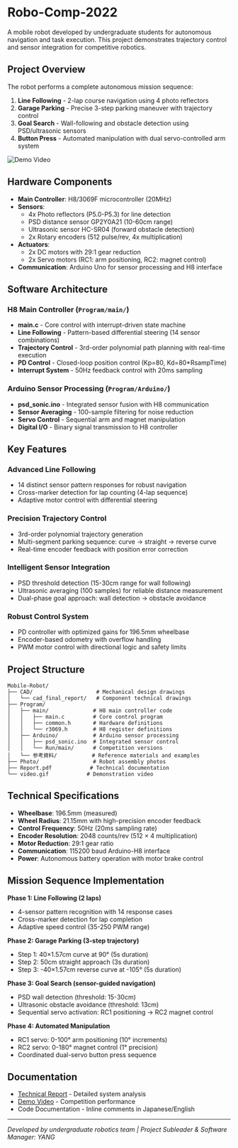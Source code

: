 # Robo-Comp-2022

A mobile robot developed by undergraduate students for autonomous navigation and task execution. This project demonstrates trajectory control and sensor integration for competitive robotics.

## Project Overview

The robot performs a complete autonomous mission sequence:
1. **Line Following** - 2-lap course navigation using 4 photo reflectors
2. **Garage Parking** - Precise 3-step parking maneuver with trajectory control
3. **Goal Search** - Wall-following and obstacle detection using PSD/ultrasonic sensors
4. **Button Press** - Automated manipulation with dual servo-controlled arm system

![Demo Video](video.gif)

## Hardware Components

- **Main Controller**: H8/3069F microcontroller (20MHz)
- **Sensors**:
  - 4x Photo reflectors (P5.0-P5.3) for line detection
  - PSD distance sensor GP2Y0A21 (10-60cm range)
  - Ultrasonic sensor HC-SR04 (forward obstacle detection)
  - 2x Rotary encoders (512 pulse/rev, 4x multiplication)
- **Actuators**:
  - 2x DC motors with 29:1 gear reduction
  - 2x Servo motors (RC1: arm positioning, RC2: magnet control)
- **Communication**: Arduino Uno for sensor processing and H8 interface

## Software Architecture

### H8 Main Controller (`Program/main/`)
- **main.c** - Core control with interrupt-driven state machine
- **Line Following** - Pattern-based differential steering (14 sensor combinations)
- **Trajectory Control** - 3rd-order polynomial path planning with real-time execution
- **PD Control** - Closed-loop position control (Kp=80, Kd=80*RsampTime)
- **Interrupt System** - 50Hz feedback control with 20ms sampling

### Arduino Sensor Processing (`Program/Arduino/`)
- **psd_sonic.ino** - Integrated sensor fusion with H8 communication
- **Sensor Averaging** - 100-sample filtering for noise reduction
- **Servo Control** - Sequential arm and magnet manipulation
- **Digital I/O** - Binary signal transmission to H8 controller

## Key Features

### Advanced Line Following
- 14 distinct sensor pattern responses for robust navigation
- Cross-marker detection for lap counting (4-lap sequence)
- Adaptive motor control with differential steering

### Precision Trajectory Control
- 3rd-order polynomial trajectory generation
- Multi-segment parking sequence: curve → straight → reverse curve
- Real-time encoder feedback with position error correction

### Intelligent Sensor Integration
- PSD threshold detection (15-30cm range for wall following)
- Ultrasonic averaging (100 samples) for reliable distance measurement
- Dual-phase goal approach: wall detection → obstacle avoidance

### Robust Control System
- PD controller with optimized gains for 196.5mm wheelbase
- Encoder-based odometry with overflow handling
- PWM motor control with directional logic and safety limits

## Project Structure

```
Mobile-Robot/
├── CAD/                    # Mechanical design drawings
│   └── cad_final_report/   # Component technical drawings
├── Program/
│   ├── main/              # H8 main controller code
│   │   ├── main.c         # Core control program
│   │   ├── common.h       # Hardware definitions
│   │   └── r3069.h        # H8 register definitions
│   ├── Arduino/           # Arduino sensor processing
│   │   ├── psd_sonic.ino  # Integrated sensor control
│   │   └── Run/main/      # Competition versions
│   └── 参考資料/           # Reference materials and examples
├── Photo/                 # Robot assembly photos
├── Report.pdf            # Technical documentation
└── video.gif            # Demonstration video
```

## Technical Specifications

- **Wheelbase**: 196.5mm (measured)
- **Wheel Radius**: 21.15mm with high-precision encoder feedback
- **Control Frequency**: 50Hz (20ms sampling rate)
- **Encoder Resolution**: 2048 counts/rev (512 × 4 multiplication)
- **Motor Reduction**: 29:1 gear ratio
- **Communication**: 115200 baud Arduino-H8 interface
- **Power**: Autonomous battery operation with motor brake control

## Mission Sequence Implementation

**Phase 1: Line Following (2 laps)**
- 4-sensor pattern recognition with 14 response cases
- Cross-marker detection for lap completion
- Adaptive speed control (35-250 PWM range)

**Phase 2: Garage Parking (3-step trajectory)**
- Step 1: 40×1.57cm curve at 90° (5s duration)
- Step 2: 50cm straight approach (3s duration)  
- Step 3: -40×1.57cm reverse curve at -105° (5s duration)

**Phase 3: Goal Search (sensor-guided navigation)**
- PSD wall detection (threshold: 15-30cm)
- Ultrasonic obstacle avoidance (threshold: 13cm)
- Sequential servo activation: RC1 positioning → RC2 magnet control

**Phase 4: Automated Manipulation**
- RC1 servo: 0-100° arm positioning (10° increments)
- RC2 servo: 0-180° magnet control (1° precision)
- Coordinated dual-servo button press sequence

## Documentation

- [Technical Report](Report.pdf) - Detailed system analysis
- [Demo Video](video.gif) - Competition performance
- Code Documentation - Inline comments in Japanese/English

---
*Developed by undergraduate robotics team | Project Subleader & Software Manager: YANG*
